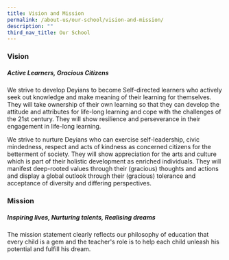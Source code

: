 ```yaml
---
title: Vision and Mission
permalink: /about-us/our-school/vision-and-mission/
description: ""
third_nav_title: Our School
---
```

### Vision

##### Active Learners, Gracious Citizens

We strive to develop Deyians to become Self-directed learners who actively seek out knowledge and make meaning of their learning for themselves. They will take ownership of their own learning so that they can develop the attitude and attributes for life-long learning and cope with the challenges of the 21st century. They will show resilience and perseverance in their engagement in life-long learning.

We strive to nurture Deyians who can exercise self-leadership, civic mindedness, respect and acts of kindness as concerned citizens for the betterment of society. They will show appreciation for the arts and culture which is part of their holistic development as enriched individuals. They will manifest deep-rooted values through their (gracious) thoughts and actions and display a global outlook through their (gracious) tolerance and acceptance of diversity and differing perspectives.  

### Mission

##### Inspiring lives, Nurturing talents, Realising dreams

The mission statement clearly reflects our philosophy of education that every child is a gem and the teacher's role is to help each child unleash his potential and fulfill his dream.